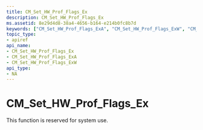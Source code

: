 ```yaml
---
title: CM_Set_HW_Prof_Flags_Ex
description: CM_Set_HW_Prof_Flags_Ex
ms.assetid: 8e29d4d8-38a4-4656-b164-e214b0fc8b7d
keywords: ["CM_Set_HW_Prof_Flags_ExA", "CM_Set_HW_Prof_Flags_ExW", "CM_Set_HW_Prof_Flags_Ex Device and Driver Installation"]
topic_type:
- apiref
api_name:
- CM_Set_HW_Prof_Flags_Ex
- CM_Set_HW_Prof_Flags_ExA
- CM_Set_HW_Prof_Flags_ExW
api_type:
- NA
---
```


# CM_Set_HW_Prof_Flags_Ex

This function is reserved for system use.


 

 





